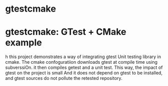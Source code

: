 gtestcmake
==========

gtestcmake: GTest + CMake example
=================================

h
this project demonstrates a way of integrating gtest
Unit testing library in cmake. The cmake confoguratiion
downloads gtest at compile time using subverssiOn.
it then compiles getest and a unit test.
This way, the impact of gtest on the project is small
And it does not depend on gtest to be installed,
and gtest sources do not pollute the retested repository.


